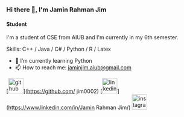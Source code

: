 ### Hi there 👋, I'm Jamin Rahman Jim
#### Student

I'm a student of CSE from AIUB and I'm currently in my 6th semester.  

Skills: C++ / Java / C# / Python / R / Latex

- 🌱 I’m currently learning Python 
- 📫 How to reach me: jaminjim.aiub@gmail.com 


[<img src='https://cdn.jsdelivr.net/npm/simple-icons@3.0.1/icons/github.svg' alt='github' height='40'>](https://github.com/ jim0002)  [<img src='https://cdn.jsdelivr.net/npm/simple-icons@3.0.1/icons/linkedin.svg' alt='linkedin' height='40'>](https://www.linkedin.com/in/Jamin Rahman Jim/)  [<img src='https://cdn.jsdelivr.net/npm/simple-icons@3.0.1/icons/instagram.svg' alt='instagram' height='40'>](https://www.instagram.com/jimm__0_0/)  

